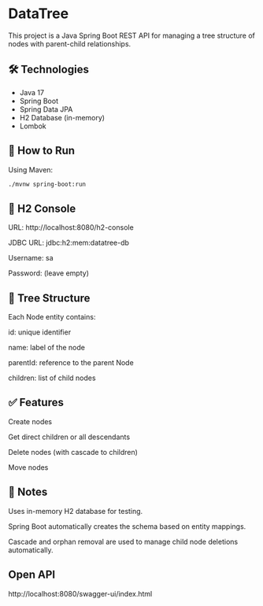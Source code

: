 # DataTree

This project is a Java Spring Boot REST API for managing a tree structure of nodes with parent-child relationships.

## 🛠️ Technologies

- Java 17
- Spring Boot
- Spring Data JPA
- H2 Database (in-memory)
- Lombok

## 🚀 How to Run

Using Maven: 
```bash
./mvnw spring-boot:run

```

## 🧪 H2 Console
URL: http://localhost:8080/h2-console

JDBC URL: jdbc:h2:mem:datatree-db

Username: sa

Password: (leave empty)

## 🌳 Tree Structure
Each Node entity contains:

id: unique identifier

name: label of the node

parentId: reference to the parent Node

children: list of child nodes

## ✅ Features

Create nodes

Get direct children or all descendants

Delete nodes (with cascade to children)

Move nodes

## 📖 Notes
Uses in-memory H2 database for testing.

Spring Boot automatically creates the schema based on entity mappings.

Cascade and orphan removal are used to manage child node deletions automatically.

## Open API

http://localhost:8080/swagger-ui/index.html
